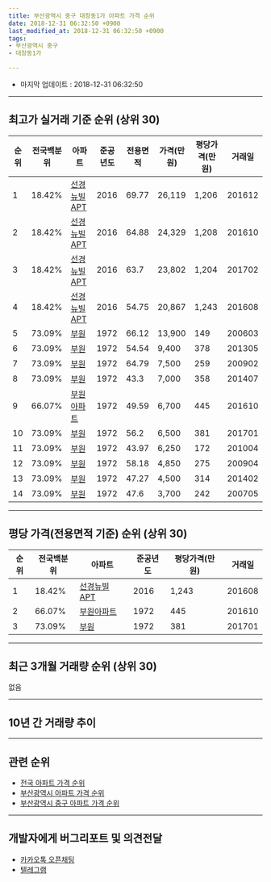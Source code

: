 ```yaml
---
title: 부산광역시 중구 대창동1가 아파트 가격 순위
date: 2018-12-31 06:32:50 +0900
last_modified_at: 2018-12-31 06:32:50 +0900
tags:
- 부산광역시 중구
- 대창동1가

---
```


* 마지막 업데이트 : 2018-12-31 06:32:50

---

## 최고가 실거래 기준 순위 (상위 30)


|순위|전국백분위|아파트|준공년도|전용면적|가격(만원)|평당가격(만원)|거래일|
|---|---|---|---|---|---|---|---|
|1|18.42%|[선경뉴빌 APT](https://search.naver.com/search.naver?query=%EB%B6%80%EC%82%B0%EA%B4%91%EC%97%AD%EC%8B%9C+%EC%A4%91%EA%B5%AC+%EB%8C%80%EC%B0%BD%EB%8F%991%EA%B0%80+%EC%84%A0%EA%B2%BD%EB%89%B4%EB%B9%8C+APT)|2016|69.77|26,119|1,206|201612|
|2|18.42%|[선경뉴빌 APT](https://search.naver.com/search.naver?query=%EB%B6%80%EC%82%B0%EA%B4%91%EC%97%AD%EC%8B%9C+%EC%A4%91%EA%B5%AC+%EB%8C%80%EC%B0%BD%EB%8F%991%EA%B0%80+%EC%84%A0%EA%B2%BD%EB%89%B4%EB%B9%8C+APT)|2016|64.88|24,329|1,208|201610|
|3|18.42%|[선경뉴빌 APT](https://search.naver.com/search.naver?query=%EB%B6%80%EC%82%B0%EA%B4%91%EC%97%AD%EC%8B%9C+%EC%A4%91%EA%B5%AC+%EB%8C%80%EC%B0%BD%EB%8F%991%EA%B0%80+%EC%84%A0%EA%B2%BD%EB%89%B4%EB%B9%8C+APT)|2016|63.7|23,802|1,204|201702|
|4|18.42%|[선경뉴빌 APT](https://search.naver.com/search.naver?query=%EB%B6%80%EC%82%B0%EA%B4%91%EC%97%AD%EC%8B%9C+%EC%A4%91%EA%B5%AC+%EB%8C%80%EC%B0%BD%EB%8F%991%EA%B0%80+%EC%84%A0%EA%B2%BD%EB%89%B4%EB%B9%8C+APT)|2016|54.75|20,867|1,243|201608|
|5|73.09%|[부원](https://search.naver.com/search.naver?query=%EB%B6%80%EC%82%B0%EA%B4%91%EC%97%AD%EC%8B%9C+%EC%A4%91%EA%B5%AC+%EB%8C%80%EC%B0%BD%EB%8F%991%EA%B0%80+%EB%B6%80%EC%9B%90)|1972|66.12|13,900|149|200603|
|6|73.09%|[부원](https://search.naver.com/search.naver?query=%EB%B6%80%EC%82%B0%EA%B4%91%EC%97%AD%EC%8B%9C+%EC%A4%91%EA%B5%AC+%EB%8C%80%EC%B0%BD%EB%8F%991%EA%B0%80+%EB%B6%80%EC%9B%90)|1972|54.54|9,400|378|201305|
|7|73.09%|[부원](https://search.naver.com/search.naver?query=%EB%B6%80%EC%82%B0%EA%B4%91%EC%97%AD%EC%8B%9C+%EC%A4%91%EA%B5%AC+%EB%8C%80%EC%B0%BD%EB%8F%991%EA%B0%80+%EB%B6%80%EC%9B%90)|1972|64.79|7,500|259|200902|
|8|73.09%|[부원](https://search.naver.com/search.naver?query=%EB%B6%80%EC%82%B0%EA%B4%91%EC%97%AD%EC%8B%9C+%EC%A4%91%EA%B5%AC+%EB%8C%80%EC%B0%BD%EB%8F%991%EA%B0%80+%EB%B6%80%EC%9B%90)|1972|43.3|7,000|358|201407|
|9|66.07%|[부원아파트](https://search.naver.com/search.naver?query=%EB%B6%80%EC%82%B0%EA%B4%91%EC%97%AD%EC%8B%9C+%EC%A4%91%EA%B5%AC+%EB%8C%80%EC%B0%BD%EB%8F%991%EA%B0%80+%EB%B6%80%EC%9B%90%EC%95%84%ED%8C%8C%ED%8A%B8)|1972|49.59|6,700|445|201610|
|10|73.09%|[부원](https://search.naver.com/search.naver?query=%EB%B6%80%EC%82%B0%EA%B4%91%EC%97%AD%EC%8B%9C+%EC%A4%91%EA%B5%AC+%EB%8C%80%EC%B0%BD%EB%8F%991%EA%B0%80+%EB%B6%80%EC%9B%90)|1972|56.2|6,500|381|201701|
|11|73.09%|[부원](https://search.naver.com/search.naver?query=%EB%B6%80%EC%82%B0%EA%B4%91%EC%97%AD%EC%8B%9C+%EC%A4%91%EA%B5%AC+%EB%8C%80%EC%B0%BD%EB%8F%991%EA%B0%80+%EB%B6%80%EC%9B%90)|1972|43.97|6,250|172|201004|
|12|73.09%|[부원](https://search.naver.com/search.naver?query=%EB%B6%80%EC%82%B0%EA%B4%91%EC%97%AD%EC%8B%9C+%EC%A4%91%EA%B5%AC+%EB%8C%80%EC%B0%BD%EB%8F%991%EA%B0%80+%EB%B6%80%EC%9B%90)|1972|58.18|4,850|275|200904|
|13|73.09%|[부원](https://search.naver.com/search.naver?query=%EB%B6%80%EC%82%B0%EA%B4%91%EC%97%AD%EC%8B%9C+%EC%A4%91%EA%B5%AC+%EB%8C%80%EC%B0%BD%EB%8F%991%EA%B0%80+%EB%B6%80%EC%9B%90)|1972|47.27|4,500|314|201402|
|14|73.09%|[부원](https://search.naver.com/search.naver?query=%EB%B6%80%EC%82%B0%EA%B4%91%EC%97%AD%EC%8B%9C+%EC%A4%91%EA%B5%AC+%EB%8C%80%EC%B0%BD%EB%8F%991%EA%B0%80+%EB%B6%80%EC%9B%90)|1972|47.6|3,700|242|200705|


---

## 평당 가격(전용면적 기준) 순위 (상위 30)


|순위|전국백분위|아파트|준공년도|평당가격(만원)|거래일|
|---|---|---|---|---|---|
|1|18.42%|[선경뉴빌 APT](https://search.naver.com/search.naver?query=%EB%B6%80%EC%82%B0%EA%B4%91%EC%97%AD%EC%8B%9C+%EC%A4%91%EA%B5%AC+%EB%8C%80%EC%B0%BD%EB%8F%991%EA%B0%80+%EC%84%A0%EA%B2%BD%EB%89%B4%EB%B9%8C+APT)|2016|1,243|201608|
|2|66.07%|[부원아파트](https://search.naver.com/search.naver?query=%EB%B6%80%EC%82%B0%EA%B4%91%EC%97%AD%EC%8B%9C+%EC%A4%91%EA%B5%AC+%EB%8C%80%EC%B0%BD%EB%8F%991%EA%B0%80+%EB%B6%80%EC%9B%90%EC%95%84%ED%8C%8C%ED%8A%B8)|1972|445|201610|
|3|73.09%|[부원](https://search.naver.com/search.naver?query=%EB%B6%80%EC%82%B0%EA%B4%91%EC%97%AD%EC%8B%9C+%EC%A4%91%EA%B5%AC+%EB%8C%80%EC%B0%BD%EB%8F%991%EA%B0%80+%EB%B6%80%EC%9B%90)|1972|381|201701|


---

## 최근 3개월 거래량 순위 (상위 30)

없음

---

## 10년 간 거래량 추이


<div style="width:100%;">
    <canvas id="deal_progress" height="250"></canvas>
</div>

<script>
new Chart(document.getElementById("deal_progress"), {
    type: 'line',
    data: {
        labels: ['200812','200901','200902','200903','200904','200905','200906','200907','200908','200909','200910','200911','200912','201001','201002','201003','201004','201005','201006','201007','201008','201009','201010','201011','201012','201101','201102','201103','201104','201105','201106','201107','201108','201109','201110','201111','201112','201201','201202','201203','201204','201205','201206','201207','201208','201209','201210','201211','201212','201301','201302','201303','201304','201305','201306','201307','201308','201309','201310','201311','201312','201401','201402','201403','201404','201405','201406','201407','201408','201409','201410','201411','201412','201501','201502','201503','201504','201505','201506','201507','201508','201509','201510','201511','201512','201601','201602','201603','201604','201605','201606','201607','201608','201609','201610','201611','201612','201701','201702','201703','201704','201705','201706','201707','201708','201709','201710','201711','201712','201801','201802','201803','201804','201805','201806','201807','201808','201809','201810','201811','201812'],
        datasets: [{
            label: '실거래 수',
            pointRadius: 1,
            data: [0, 1, 1, 0, 1, 0, 0, 0, 0, 0, 0, 0, 0, 0, 0, 0, 1, 1, 0, 0, 0, 0, 0, 0, 0, 0, 0, 0, 0, 0, 0, 0, 0, 0, 0, 0, 0, 0, 0, 1, 0, 1, 0, 2, 0, 0, 0, 1, 0, 0, 0, 0, 1, 1, 0, 1, 0, 0, 0, 0, 0, 0, 2, 1, 0, 0, 0, 1, 0, 1, 0, 0, 0, 0, 0, 0, 0, 0, 1, 0, 0, 0, 0, 0, 0, 0, 0, 2, 1, 1, 0, 0, 4, 1, 5, 4, 9, 5, 4, 4, 2, 5, 1, 1, 0, 0, 0, 0, 0, 0, 1, 0, 0, 1, 0, 0, 0, 0, 0, 0, 0],
            borderColor: "rgba(255, 201, 14, 1)",
            backgroundColor: "rgba(255, 201, 14, 0.5)",
            fill: true,
        }]
    },
    options: {
        responsive: true,
        title: {
            display: true,
            text: '10년간 거래량 추이'
        },
        tooltips: {
            mode: 'index',
            intersect: false,
        },
        hover: {
            mode: 'nearest',
            intersect: true
        },
        scales: {
            xAxes: [{
                display: true,
                scaleLabel: {
                    display: true,
                    labelString: '년/월'
                }
            }],
            yAxes: [{
                display: true,
                ticks: {
                    suggestedMin: 0,
                },
                scaleLabel: {
                    display: true,
                    labelString: '실거래 수'
                }
            }]
        }
    }
});

</script>


---

## 관련 순위

- [전국 아파트 가격 순위](https://inasie.github.io/apt-ranking/전국)
- [부산광역시 아파트 가격 순위](https://inasie.github.io/apt-ranking/부산광역시)
- [부산광역시 중구 아파트 가격 순위](https://inasie.github.io/apt-ranking/부산광역시-중구)


---

## 개발자에게 버그리포트 및 의견전달

- [카카오톡 오픈채팅](https://open.kakao.com/o/gLJUAP4)
- [텔레그램](https://t.me/inasie)

